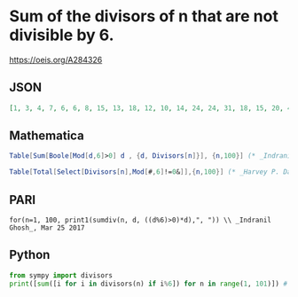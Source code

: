 # Sum of the divisors of n that are not divisible by 6\.
https://oeis.org/A284326
## JSON
```JSON
[1, 3, 4, 7, 6, 6, 8, 15, 13, 18, 12, 10, 14, 24, 24, 31, 18, 15, 20, 42, 32, 36, 24, 18, 31, 42, 40, 56, 30, 36, 32, 63, 48, 54, 48, 19, 38, 60, 56, 90, 42, 48, 44, 84, 78, 72, 48, 34, 57, 93, 72, 98, 54, 42, 72, 120, 80, 90, 60, 60, 62, 96, 104, 127, 84, 72, 68]
```
## Mathematica
```Mathematica
Table[Sum[Boole[Mod[d,6]>0] d , {d, Divisors[n]}], {n,100}] (* _Indranil Ghosh_, Mar 25 2017 *)
```
```Mathematica
Table[Total[Select[Divisors[n],Mod[#,6]!=0&]],{n,100}] (* _Harvey P. Dale_, Feb 25 2020 *)
```
## PARI
```PARI
for(n=1, 100, print1(sumdiv(n, d, ((d%6)>0)*d),", ")) \\ _Indranil Ghosh_, Mar 25 2017
```
## Python
```Python
from sympy import divisors
print([sum([i for i in divisors(n) if i%6]) for n in range(1, 101)]) # _Indranil Ghosh_, Mar 25 2017
```
